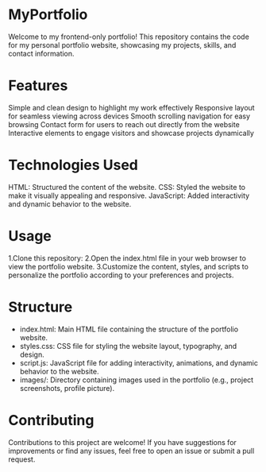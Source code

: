 # MyPortfolio
Welcome to my frontend-only portfolio! This repository contains the code for my personal portfolio website, showcasing my projects, skills, and contact information.

# Features
Simple and clean design to highlight my work effectively
Responsive layout for seamless viewing across devices
Smooth scrolling navigation for easy browsing
Contact form for users to reach out directly from the website
Interactive elements to engage visitors and showcase projects dynamically
# Technologies Used
HTML: Structured the content of the website.
CSS: Styled the website to make it visually appealing and responsive.
JavaScript: Added interactivity and dynamic behavior to the website.
# Usage
1.Clone this repository:
2.Open the index.html file in your web browser to view the portfolio website.
3.Customize the content, styles, and scripts to personalize the portfolio according to your preferences and projects.

# Structure
- index.html: Main HTML file containing the structure of the portfolio website.
- styles.css: CSS file for styling the website layout, typography, and design.
- script.js: JavaScript file for adding interactivity, animations, and dynamic behavior to the website.
- images/: Directory containing images used in the portfolio (e.g., project screenshots, profile picture).
# Contributing
Contributions to this project are welcome! If you have suggestions for improvements or find any issues, feel free to open an issue or submit a pull request.
